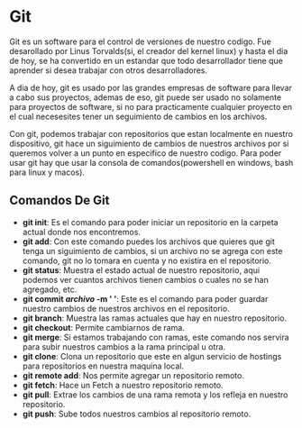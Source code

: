 # Git

Git es un software para el control de versiones de nuestro codigo. Fue desarollado por Linus Torvalds(si, el creador del kernel linux) y hasta el dia de hoy, se ha convertido en un estandar que todo desarrollador tiene que aprender si desea trabajar con otros desarrolladores.

A dia de hoy, git es usado por las grandes empresas de software para llevar a cabo sus proyectos, ademas de eso, git puede ser usado no solamente para proyectos de software, si no para practicamente cualquier proyecto en el cual necesesites tener un seguimiento de cambios en los archivos.

Con git, podemos trabajar con repositorios que estan localmente en nuestro dispositivo, git hace un siguimiento de cambios de nuestros archivos por si queremos volver a un punto en especifico de nuestro codigo. Para poder usar git hay que usar la consola de comandos(powershell en windows, bash para linux y macos).

## Comandos De Git

- __git init__: Es el comando para poder iniciar un repositorio en la carpeta actual donde nos encontremos.
- __git add__: Con este comando puedes los archivos que quieres que git tenga un siguimiento de cambios, si un archivo no se agrega con este comando, git no lo tomara en cuenta y no existira en el repositorio.
- __git status__: Muestra el estado actual de nuestro repositorio, aqui podemos ver cuantos archivos tienen cambios o cuales no se han agregado, etc.
- __git commit *archivo* -m ' '__: Este es el comando para poder guardar nuestro cambios de nuestros archivos en el repositorio. 
- __git branch__: Muestra las ramas actuales que hay en nuestro repositorio.
- __git checkout__: Permite cambiarnos de rama.
- __git merge__: Si estamos trabajando con ramas, este comando nos servira para subir nuestros cambios a la rama principal u otra.
- __git clone__: Clona un repositorio que este en algun servicio de hostings para repositorios en nuestra maquina local.
- __git remote add__: Nos permite agregar un repositorio remoto. 
- __git fetch__: Hace un Fetch a nuestro repositorio remoto.
- __git pull__: Extrae los cambios de una rama remota y los refleja en nuestro repositorio.
- __git push__: Sube todos nuestros cambios al repositorio remoto.